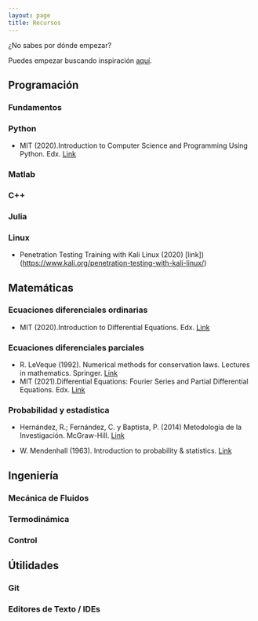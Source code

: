 ```yaml
---
layout: page
title: Recursos
---
```


¿No sabes por dónde empezar? 

Puedes empezar buscando inspiración [aquí](http://systems-sciences.uni-graz.at/etextbook/).

## Programación

### Fundamentos

### Python
- MIT (2020).Introduction to Computer Science and Programming Using Python. Edx. [Link](https://www.edx.org/course/introduction-to-computer-science-and-programming-7)
### Matlab

### C++

### Julia


### Linux
- Penetration Testing Training with Kali Linux (2020) [link])(https://www.kali.org/penetration-testing-with-kali-linux/)


## Matemáticas 

### Ecuaciones diferenciales ordinarias
- MIT (2020).Introduction to Differential Equations. Edx. [Link](https://www.edx.org/course/introduction-to-differential-equations-2)
### Ecuaciones diferenciales parciales
- R. LeVeque (1992). Numerical methods for conservation laws. Lectures in mathematics. Springer. [Link](https://www.springer.com/gp/book/9783764327231) 
- MIT (2021).Differential Equations: Fourier Series and Partial Differential Equations. Edx. [Link](https://www.edx.org/course/differential-equations-fourier-series-and-partial)
### Probabilidad y estadística

- Hernández, R.; Fernández, C. y Baptista, P. (2014) Metodología de la Investigación. McGraw-Hill. [Link](https://www.esup.edu.pe/descargas/dep_investigacion/Metodologia%20de%20la%20investigaci%C3%B3n%205ta%20Edici%C3%B3n.pdf)

- W. Mendenhall (1963). Introduction to probability & statistics. [Link](https://www.amazon.co.uk/Introduction-Probability-Statistics-William-Mendenhall/dp/1337554421)


## Ingeniería 

### Mecánica de Fluidos

### Termodinámica

### Control

## Útilidades 

### Git

### Editores de Texto / IDEs
